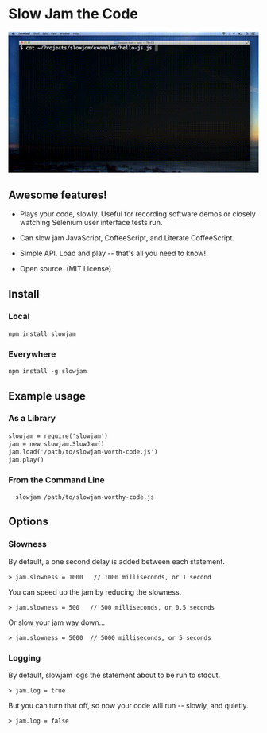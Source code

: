 Slow Jam the Code
===========

![slowjam](https://raw.githubusercontent.com/hugs/slowjam/master/examples/slowjam.gif "Slow Jam the Code")


## Awesome features!

- Plays your code, slowly. Useful for recording software demos or closely watching Selenium user interface tests run.

- Can slow jam JavaScript, CoffeeScript, and Literate CoffeeScript.

- Simple API. Load and play -- that's all you need to know!

- Open source. (MIT License)


## Install

### Local

    npm install slowjam

### Everywhere

    npm install -g slowjam

## Example usage

### As a Library
 
    slowjam = require('slowjam')
    jam = new slowjam.SlowJam()
    jam.load('/path/to/slowjam-worth-code.js')
    jam.play()
    
### From the Command Line

      slowjam /path/to/slowjam-worthy-code.js

## Options

### Slowness

By default, a one second delay is added between each statement.

    > jam.slowness = 1000   // 1000 milliseconds, or 1 second
   
You can speed up the jam by reducing the slowness.
   
    > jam.slowness = 500   // 500 milliseconds, or 0.5 seconds

Or slow your jam way down...
  
    > jam.slowness = 5000  // 5000 milliseconds, or 5 seconds
    
### Logging    

By default, slowjam logs the statement about to be run to stdout.

    > jam.log = true

But you can turn that off, so now your code will run -- slowly, and quietly.

    > jam.log = false
